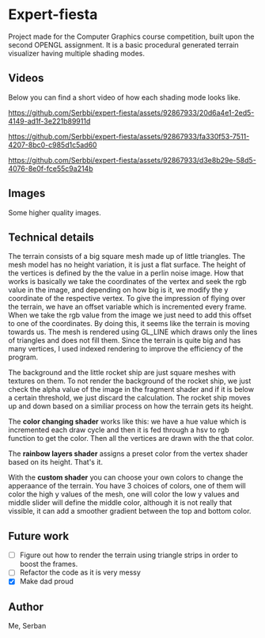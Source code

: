 # Expert-fiesta
Project made for the Computer Graphics course competition, built upon the second OPENGL assignment. It is a basic procedural generated terrain visualizer having multiple shading modes. 

## Videos
Below you can find a short video of how each shading mode looks like.

https://github.com/Serbbi/expert-fiesta/assets/92867933/20d6a4e1-2ed5-4149-ad1f-3e221b89911d



https://github.com/Serbbi/expert-fiesta/assets/92867933/fa330f53-7511-4207-8bc0-c985d1c5ad60



https://github.com/Serbbi/expert-fiesta/assets/92867933/d3e8b29e-58d5-4076-8e0f-fce55c9a214b

## Images
Some higher quality images.

## Technical details
The terrain consists of a big square mesh made up of little triangles. The mesh model has no height variation, it is just a flat surface. The height of the vertices is defined by the the value in a perlin noise image. How that works is basically we take the coordinates of the vertex and seek the rgb value in the image, and depending on how big is it, we modify the y coordinate of the respective vertex. To give the impression of flying over the terrain, we have an offset variable which is incremented every frame. When we take the rgb value from the image we just need to add this offset to one of the coordinates. By doing this, it seems like the terrain is moving towards us. The mesh is rendered using GL_LINE which draws only the lines of triangles and does not fill them. Since the terrain is quite big and has many vertices, I used indexed rendering to improve the efficiency of the program.

The background and the little rocket ship are just square meshes with textures on them. To not render the background of the rocket ship, we just check the alpha value of the image in the fragment shader and if it is below a certain threshold, we just discard the calculation. The rocket ship moves up and down based on a similiar process on how the terrain gets its height.

The **color changing shader** works like this: we have a hue value which is incremented each draw cycle and then it is fed through a hsv to rgb function to get the color. Then all the vertices are drawn with the that color.

The **rainbow layers shader** assigns a preset color from the vertex shader based on its height. That's it.

With the **custom shader** you can choose your own colors to change the apperaance of the terrain. You have 3 choices of colors, one of them will color the high y values of the mesh, one will color the low y values and middle slider will define the middle color, although it is not really that vissible, it can add a smoother gradient between the top and bottom color.

## Future work
- [ ] Figure out how to render the terrain using triangle strips in order to boost the frames.
- [ ] Refactor the code as it is very messy
- [x] Make dad proud

## Author
Me, Serban
